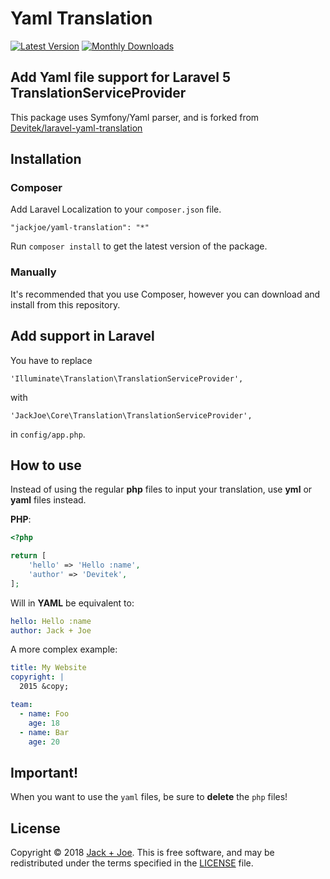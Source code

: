 # Yaml Translation

[![Latest Version](https://img.shields.io/packagist/v/intervention/image.svg)](https://packagist.org/packages/jackjoe/yaml-translation)
[![Monthly Downloads](https://img.shields.io/packagist/dm/intervention/image.svg)](https://packagist.org/jackjoe/yaml-translation/image/stats)

## Add Yaml file support for Laravel 5 TranslationServiceProvider

This package uses Symfony/Yaml parser, and is forked from
[Devitek/laravel-yaml-translation](https://github.com/Devitek/laravel-yaml-translation)

## Installation

### Composer

Add Laravel Localization to your `composer.json` file.

    "jackjoe/yaml-translation": "*"

Run `composer install` to get the latest version of the package.

### Manually

It's recommended that you use Composer, however you can download and install
from this repository.

## Add support in Laravel

You have to replace

`'Illuminate\Translation\TranslationServiceProvider',`

with

`'JackJoe\Core\Translation\TranslationServiceProvider',`

in `config/app.php`.

## How to use

Instead of using the regular **php** files to input your translation, use
**yml** or **yaml** files instead.

**PHP**:

```php
<?php

return [
	'hello' => 'Hello :name',
    'author' => 'Devitek',
];
```

Will in **YAML** be equivalent to:

```yaml
hello: Hello :name
author: Jack + Joe
```

A more complex example:

```yaml
title: My Website
copyright: |
  2015 &copy;

team:
  - name: Foo
    age: 18
  - name: Bar
    age: 20
```

## Important!

When you want to use the `yaml` files, be sure to **delete** the `php` files!

## License

Copyright © 2018 [Jack +
Joe](https://jackjoe.be?utm_source=github&utm_campaign=yml). This is free
software, and may be redistributed under the terms specified in the
[LICENSE](/LICENSE) file.
